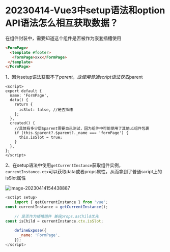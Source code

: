 # 20230414-Vue3中setup语法和option API语法怎么相互获取数据？

在组件封装中，需要知道这个组件是否被作为嵌套插槽使用

```html
<FormPage>
  <template #footer>
   <FormPage>xxx</FormPage>
 </template>
</FormPage>
```

1、因为setup语法获取不了$parent，故使用普通script语法获取$parent

```vue
<script>
export default {
  name: 'FormPage',
  data() {
    return {
      isSlot: false, //是否插槽
    };
  },
  created() {
    //具体有多少层$parent需要自己测试，因为组件中可能使用了其他ui组件包裹
    if (this.$parent?.$parent?._name === 'formPage') {
      this.isSlot = true;
    }
  },
};
</script>
```

2、在setup语法中使用`getCurrentInstance`获取组件实例，`currentInstance.ctx`可以获取data或者props属性，从而拿到了普通script上的isSlot属性

![image-20230414154438887](https://s2.loli.net/2023/04/14/dfelgiqBCc8KwAR.png)

```js
<sctipt setup>
    import { getCurrentInstance } from 'vue';
const currentInstance = getCurrentInstance();
    
    // 是否作为插槽组件 兼容props.asChild优先
const isChild = currentInstance.ctx.isSlot;
    
	defineExpose({
      _name: 'FormPage',
    });
</script>
```

